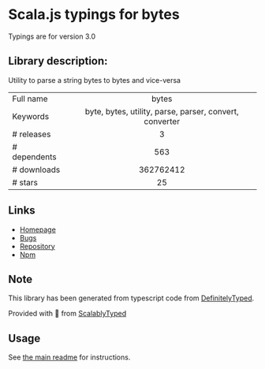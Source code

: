 
# Scala.js typings for bytes

Typings are for version 3.0

## Library description:
Utility to parse a string bytes to bytes and vice-versa

|                    |                 |
| ------------------ | :-------------: |
| Full name          | bytes |
| Keywords           | byte, bytes, utility, parse, parser, convert, converter |
| # releases         | 3 |
| # dependents       | 563 |
| # downloads        | 362762412 |
| # stars            | 25 |

## Links
- [Homepage](https://github.com/visionmedia/bytes.js#readme)
- [Bugs](https://github.com/visionmedia/bytes.js/issues)
- [Repository](https://github.com/visionmedia/bytes.js)
- [Npm](https://www.npmjs.com/package/bytes)
    


## Note
This library has been generated from typescript code from [DefinitelyTyped](https://definitelytyped.org).

Provided with :purple_heart: from [ScalablyTyped](https://github.com/oyvindberg/ScalablyTyped)

## Usage
See [the main readme](../../readme.md) for instructions.


